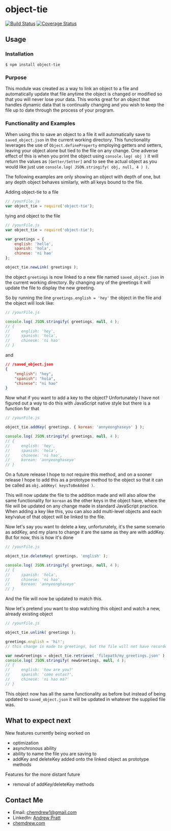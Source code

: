 # object-tie
  [![Build Status](https://travis-ci.org/chemdrew/object-tie.svg?branch=master)](https://travis-ci.org/chemdrew/object-tie)
  [![Coverage Status](https://coveralls.io/repos/chemdrew/object-tie/badge.svg?branch=master)](https://coveralls.io/r/chemdrew/object-tie?branch=master)

## Usage

### Installation

``` shell
$ npm install object-tie
```

### Purpose

This module was created as a way to link an object to a file and automatically update that file anytime the object is changed or modified so that you will never lose your data. This works great for an object that handles dynamic data that is continually changing and you wish to keep the file up to date through the process of your program.

### Functionality and Examples

When using this to save an object to a file it will automatically save to `saved_object.json` in the current working directory. This functionality leverages the use of `Object.defineProperty` employing getters and setters, leaving your object alone but tied to the file on any change. One adverse effect of this is when you print the object using `console.log( obj )` it will return the values as `[Getter/Setter]` and to see the actual object as you would like just use `console.log( JSON.stringify( obj, null, 4 ) )`.

The following examples are only showing an object with depth of one, but any depth object behaves similarly, with all keys bound to the file.

Adding object-tie to a file

```javascript
// /yourFile.js
var object_tie = require('object-tie');
```

tying and object to the file

```javascript
// /yourFile.js
var object_tie = require('object-tie');

var greetings = {
    english: 'hello',
    spanish: 'hola',
    chinese: 'ni hao'
};

object_tie.newLink( greetings );

```

the object `greetings` is now linked to a new file named `saved_object.json` in the current working directory. By changing any of the greetings it will update the file to display the new greeting.

So by running the line `greetings.english = 'hey'` the object in the file and the object will look like:

```javascript
// /yourFile.js

console.log( JSON.stringify( greetings, null, 4 );
// {
//     english: 'hey',
//     spanish: 'hola',
//     chinese: 'ni hao'
// }
```

and

```json
// /saved_object.json
{
    "english": "hey",
    "spanish": "hola",
    "chinese": "ni hao"
}
```

Now what if you want to add a key to the object? Unfortunately I have not figured out a way to do this with JavaScript native style but there is a function for that

```javascript
// /yourFile.js

object_tie.addKey( greetings, { korean: 'annyeonghaseyo' } );

console.log( JSON.stringify( greetings, null, 4 );
// {
//     english: 'hey',
//     spanish: 'hola',
//     chinese: 'ni hao',
//     korean: 'annyeonghaseyo'
// }
```

On a future release I hope to not require this method, and on a sooner release I hope to add this as a prototype method to the object so that it can be called as `obj.addKey( keysToBeAdded )`.

This will now update the file to the addition made and will also allow the same functionality for `korean` as the other keys in the object have, where the file will be updated on any change made in standard JavaScript practice.
When adding a key like this, you can also add multi-level objects and each key/value of that object will be linked to the file.

Now let's say you want to delete a key, unfortunately, it's the same scenario as addKey, and my plans to change it are the same as they are with addKey. But for now, this is how it's done

```javascript
// /yourFile.js

object_tie.deleteKey( greetings, 'english' );

console.log( JSON.stringify( greetings, null, 4 );
// {
//     spanish: 'hola',
//     chinese: 'ni hao',
//     korean: 'annyeonghaseyo'
// }
```

And the file will now be updated to match this.

Now let's pretend you want to stop watching this object and watch a new, already existing object

```javascript
// /yourFile.js

object_tie.unlink( greetings );

greetings.english = 'hi!';
// this change is made to greetings, but the file will not have recorded it

var newGreetings = object_tie.retrieve( 'filepath/my_greetings.json' );
console.log( JSON.stringify( newGreetings, null, 4 );
// {
//     english: 'how are you?'
//     spanish: 'como estas?',
//     chinese: 'ni hao ma?'
// }
```

This object now has all the same functionality as before but instead of being updated to `saved_object.json` it will be updated in whatever the supplied file was.

## What to expect next

New features currently being worked on

* optimization
* asynchronous ability
* ability to name the file you are saving to
* addKey and deleteKey added onto the linked object as prototype methods

Features for the more distant future

* removal of addKey/deleteKey methods

## Contact Me

* Email: [chemdrew1@gmail.com](mailto:chemdrew1@gmail.com?Subject=Hi!%20I%20saw%20your%20npm%20module!)
* LinkedIn: [Andrew Pratt](http://linkedin.com/in/chemdrew)
* [chemdrew.com](http://chemdrew.com)